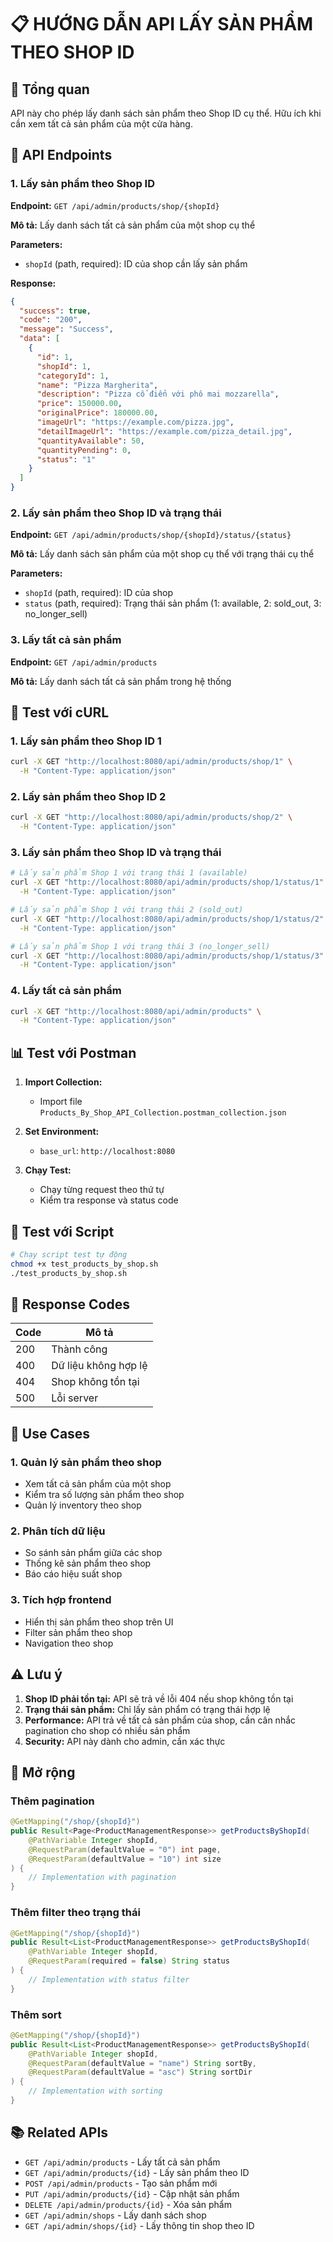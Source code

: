 # 📋 HƯỚNG DẪN API LẤY SẢN PHẨM THEO SHOP ID

## 🎯 Tổng quan

API này cho phép lấy danh sách sản phẩm theo Shop ID cụ thể. Hữu ích khi cần xem tất cả sản phẩm của một cửa hàng.

## 📡 API Endpoints

### 1. Lấy sản phẩm theo Shop ID

**Endpoint:** `GET /api/admin/products/shop/{shopId}`

**Mô tả:** Lấy danh sách tất cả sản phẩm của một shop cụ thể

**Parameters:**
- `shopId` (path, required): ID của shop cần lấy sản phẩm

**Response:**
```json
{
  "success": true,
  "code": "200",
  "message": "Success",
  "data": [
    {
      "id": 1,
      "shopId": 1,
      "categoryId": 1,
      "name": "Pizza Margherita",
      "description": "Pizza cổ điển với phô mai mozzarella",
      "price": 150000.00,
      "originalPrice": 180000.00,
      "imageUrl": "https://example.com/pizza.jpg",
      "detailImageUrl": "https://example.com/pizza_detail.jpg",
      "quantityAvailable": 50,
      "quantityPending": 0,
      "status": "1"
    }
  ]
}
```

### 2. Lấy sản phẩm theo Shop ID và trạng thái

**Endpoint:** `GET /api/admin/products/shop/{shopId}/status/{status}`

**Mô tả:** Lấy danh sách sản phẩm của một shop cụ thể với trạng thái cụ thể

**Parameters:**
- `shopId` (path, required): ID của shop
- `status` (path, required): Trạng thái sản phẩm (1: available, 2: sold_out, 3: no_longer_sell)

### 3. Lấy tất cả sản phẩm

**Endpoint:** `GET /api/admin/products`

**Mô tả:** Lấy danh sách tất cả sản phẩm trong hệ thống

## 🧪 Test với cURL

### 1. Lấy sản phẩm theo Shop ID 1

```bash
curl -X GET "http://localhost:8080/api/admin/products/shop/1" \
  -H "Content-Type: application/json"
```

### 2. Lấy sản phẩm theo Shop ID 2

```bash
curl -X GET "http://localhost:8080/api/admin/products/shop/2" \
  -H "Content-Type: application/json"
```

### 3. Lấy sản phẩm theo Shop ID và trạng thái

```bash
# Lấy sản phẩm Shop 1 với trạng thái 1 (available)
curl -X GET "http://localhost:8080/api/admin/products/shop/1/status/1" \
  -H "Content-Type: application/json"

# Lấy sản phẩm Shop 1 với trạng thái 2 (sold_out)
curl -X GET "http://localhost:8080/api/admin/products/shop/1/status/2" \
  -H "Content-Type: application/json"

# Lấy sản phẩm Shop 1 với trạng thái 3 (no_longer_sell)
curl -X GET "http://localhost:8080/api/admin/products/shop/1/status/3" \
  -H "Content-Type: application/json"
```

### 4. Lấy tất cả sản phẩm

```bash
curl -X GET "http://localhost:8080/api/admin/products" \
  -H "Content-Type: application/json"
```

## 📊 Test với Postman

1. **Import Collection:**
   - Import file `Products_By_Shop_API_Collection.postman_collection.json`

2. **Set Environment:**
   - `base_url`: `http://localhost:8080`

3. **Chạy Test:**
   - Chạy từng request theo thứ tự
   - Kiểm tra response và status code

## 🔧 Test với Script

```bash
# Chạy script test tự động
chmod +x test_products_by_shop.sh
./test_products_by_shop.sh
```

## 📝 Response Codes

| Code | Mô tả |
|------|-------|
| 200 | Thành công |
| 400 | Dữ liệu không hợp lệ |
| 404 | Shop không tồn tại |
| 500 | Lỗi server |

## 🎯 Use Cases

### 1. Quản lý sản phẩm theo shop
- Xem tất cả sản phẩm của một shop
- Kiểm tra số lượng sản phẩm theo shop
- Quản lý inventory theo shop

### 2. Phân tích dữ liệu
- So sánh sản phẩm giữa các shop
- Thống kê sản phẩm theo shop
- Báo cáo hiệu suất shop

### 3. Tích hợp frontend
- Hiển thị sản phẩm theo shop trên UI
- Filter sản phẩm theo shop
- Navigation theo shop

## ⚠️ Lưu ý

1. **Shop ID phải tồn tại:** API sẽ trả về lỗi 404 nếu shop không tồn tại
2. **Trạng thái sản phẩm:** Chỉ lấy sản phẩm có trạng thái hợp lệ
3. **Performance:** API trả về tất cả sản phẩm của shop, cần cân nhắc pagination cho shop có nhiều sản phẩm
4. **Security:** API này dành cho admin, cần xác thực

## 🚀 Mở rộng

### Thêm pagination
```java
@GetMapping("/shop/{shopId}")
public Result<Page<ProductManagementResponse>> getProductsByShopId(
    @PathVariable Integer shopId,
    @RequestParam(defaultValue = "0") int page,
    @RequestParam(defaultValue = "10") int size
) {
    // Implementation with pagination
}
```

### Thêm filter theo trạng thái
```java
@GetMapping("/shop/{shopId}")
public Result<List<ProductManagementResponse>> getProductsByShopId(
    @PathVariable Integer shopId,
    @RequestParam(required = false) String status
) {
    // Implementation with status filter
}
```

### Thêm sort
```java
@GetMapping("/shop/{shopId}")
public Result<List<ProductManagementResponse>> getProductsByShopId(
    @PathVariable Integer shopId,
    @RequestParam(defaultValue = "name") String sortBy,
    @RequestParam(defaultValue = "asc") String sortDir
) {
    // Implementation with sorting
}
```

## 📚 Related APIs

- `GET /api/admin/products` - Lấy tất cả sản phẩm
- `GET /api/admin/products/{id}` - Lấy sản phẩm theo ID
- `POST /api/admin/products` - Tạo sản phẩm mới
- `PUT /api/admin/products/{id}` - Cập nhật sản phẩm
- `DELETE /api/admin/products/{id}` - Xóa sản phẩm
- `GET /api/admin/shops` - Lấy danh sách shop
- `GET /api/admin/shops/{id}` - Lấy thông tin shop theo ID
